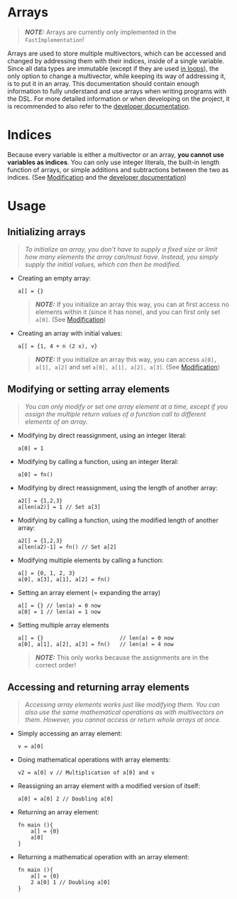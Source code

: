 # Arrays
>**_NOTE:_** Arrays are currently only implemented in the `FastImplementation`!

Arrays are used to store multiple multivectors, which can be accessed and changed by addressing them with their indices, inside of a single variable. Since all data types are immutable (except if they are used [in loops](documentation_LOOPS_users.md)), the only option to change a multivector, while keeping its way of addressing it, is to put it in an array. This documentation should contain enough information to fully understand and use arrays when writing programs with the DSL. For more detailed information or when developing on the project, it is recommended to also refer to the [developer documentation](documentation_ARRAYS_developers.md).

# Indices
Because every variable is either a multivector or an array, **you cannot use variables as indices**. You can only use integer literals, the built-in length function of arrays, or simple additions and subtractions between the two as indices. (See [Modification](#modifying-or-setting-array-elements) and the [developer documentation](documentation_ARRAYS_developers.md))

# Usage
## Initializing arrays
>_To initialize an array, you don't have to supply a fixed size or limit how many elements the array can/must have. Instead, you simply supply the initial values, which can then be modified._

- Creating an empty array:
	```
	a[] = {}
	```

	>**_NOTE:_** If you initialize an array this way, you can at first access no elements within it (since it has none), and you can first only set `a[0]`. (See [Modification](#modifying-or-setting-array-elements))
- Creating an array with initial values:
	```
	a[] = {1, 4 + n (2 x), v}
	```

	>**_NOTE:_** If you initialize an array this way, you can access `a[0], a[1], a[2]` and set `a[0], a[1], a[2], a[3]`. (See [Modification](#modifying-or-setting-array-elements))

## Modifying or setting array elements
>_You can only modify or set one array element at a time, except if you assign the multiple return values of a function call to different elements of an array._

- Modifying by direct reassignment, using an integer literal:
	```
	a[0] = 1
	```
- Modifying by calling a function, using an integer literal:
	```
	a[0] = fn()
	```
- Modifying by direct reassignment, using the length of another array:
	```
	a2[] = {1,2,3}
	a[len(a2)] = 1 // Set a[3]
	```
- Modifying by calling a function, using the modified length of another array:
	```
	a2[] = {1,2,3}
	a[len(a2)-1] = fn() // Set a[2]
	```
- Modifying multiple elements by calling a function: 
	```
	a[] = {0, 1, 2, 3}
	a[0], a[3], a[1], a[2] = fn() 
	```
- Setting an array element (= expanding the array)
	```
	a[] = {} // len(a) = 0 now
	a[0] = 1 // len(a) = 1 now
	```
- Setting multiple array elements
	```
	a[] = {} 						// len(a) = 0 now
	a[0], a[1], a[2], a[3] = fn() 	// len(a) = 4 now
	```
	>**_NOTE:_** This only works because the assignments are in the correct order!

## Accessing and returning array elements
>_Accessing array elements works just like modifying them. You can also use the same mathematical operations as with multivectors on them. However, you cannot access or return whole arrays at once._ 

- Simply accessing an array element:
	```
	v = a[0]
	```
- Doing mathematical operations with array elements:
	```
	v2 = a[0] v // Multiplication of a[0] and v
	```
- Reassigning an array element with a modified version of itself:
	```
	a[0] = a[0] 2 // Doubling a[0]
	```
- Returning an array element:
	```
	fn main (){
		a[] = {0}
		a[0]
	}
	```
- Returning a mathematical operation with an array element:
	```
	fn main (){
		a[] = {0}
		2 a[0] 1 // Doubling a[0]
	}
	```
